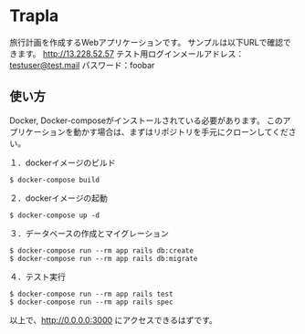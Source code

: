 # Trapla
旅行計画を作成するWebアプリケーションです。
サンプルは以下URLで確認できます。
http://13.228.52.57
テスト用ログインメールアドレス：testuser@test.mail
パスワード：foobar

## 使い方
Docker, Docker-composeがインストールされている必要があります。
このアプリケーションを動かす場合は、まずはリポジトリを手元にクローンしてください。

１．dockerイメージのビルド

```
$ docker-compose build
```

２．dockerイメージの起動

```
$ docker-compose up -d
```

３．データベースの作成とマイグレーション

```
$ docker-compose run --rm app rails db:create
$ docker-compose run --rm app rails db:migrate
```

４．テスト実行

```
$ docker-compose run --rm app rails test
$ docker-compose run --rm app rails spec
```

以上で、http://0.0.0.0:3000 にアクセスできるはずです。
